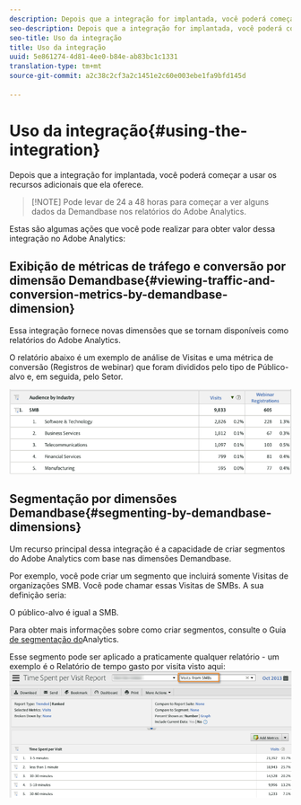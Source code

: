 ```yaml
---
description: Depois que a integração for implantada, você poderá começar a usar os recursos adicionais que ela oferece.
seo-description: Depois que a integração for implantada, você poderá começar a usar os recursos adicionais que ela oferece.
seo-title: Uso da integração
title: Uso da integração
uuid: 5e861274-4d81-4ee0-b84e-ab83bc1c1331
translation-type: tm+mt
source-git-commit: a2c38c2cf3a2c1451e2c60e003ebe1fa9bfd145d

---
```



# Uso da integração{#using-the-integration}

Depois que a integração for implantada, você poderá começar a usar os recursos adicionais que ela oferece.

> [!NOTE] Pode levar de 24 a 48 horas para começar a ver alguns dados da Demandbase nos relatórios do Adobe Analytics.

Estas são algumas ações que você pode realizar para obter valor dessa integração no Adobe Analytics:

## Exibição de métricas de tráfego e conversão por dimensão Demandbase{#viewing-traffic-and-conversion-metrics-by-demandbase-dimension}

Essa integração fornece novas dimensões que se tornam disponíveis como relatórios do Adobe Analytics.

O relatório abaixo é um exemplo de análise de Visitas e uma métrica de conversão (Registros de webinar) que foram divididos pelo tipo de Público-alvo e, em seguida, pelo Setor.

![](assets/metrics_db_dimensions.png)

## Segmentação por dimensões Demandbase{#segmenting-by-demandbase-dimensions}

Um recurso principal dessa integração é a capacidade de criar segmentos do Adobe Analytics com base nas dimensões Demandbase.

Por exemplo, você pode criar um segmento que incluirá somente Visitas de organizações SMB. Você pode chamar essas Visitas de SMBs. A sua definição seria:

O público-alvo é igual a SMB.

Para obter mais informações sobre como criar segmentos, consulte o Guia [de segmentação do](https://marketing.adobe.com/resources/help/en_US/analytics/segment/)Analytics.

Esse segmento pode ser aplicado a praticamente qualquer relatório - um exemplo é o Relatório de tempo gasto por visita visto aqui: ![](assets/segment_applied_report.png)
